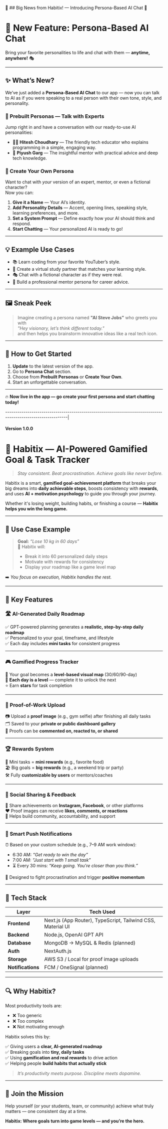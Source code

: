 

🚀 ## Big News from Habitix! — Introducing Persona-Based AI Chat 🎉

# 🚀 New Feature: **Persona-Based AI Chat**  

Bring your favorite personalities to life and chat with them — **anytime, anywhere!** 🎭  

---

## ✨ What’s New?

We’ve just added a **Persona-Based AI Chat** to our app — now you can talk to AI as if you were speaking to a real person with their own tone, style, and personality.

### 🔹 Prebuilt Personas — Talk with Experts
Jump right in and have a conversation with our ready-to-use AI personalities:
- 👨‍💻 **Hitesh Choudhary** — The friendly tech educator who explains programming in a simple, engaging way.
- 🧠 **Piyush Garg** — The insightful mentor with practical advice and deep tech knowledge.

### 🔹 Create Your Own Persona
Want to chat with *your* version of an expert, mentor, or even a fictional character?  
Now you can:
1. **Give it a Name** — Your AI’s identity.
2. **Add Personality Details** — Accent, opening lines, speaking style, learning preferences, and more.
3. **Set a System Prompt** — Define exactly how your AI should think and respond.
4. **Start Chatting** — Your personalized AI is ready to go!

---

## 💡 Example Use Cases
- 📚 Learn coding from your favorite YouTuber’s style.
- 📝 Create a virtual study partner that matches your learning style.
- 🎭 Chat with a fictional character as if they were real.
- 👔 Build a professional mentor persona for career advice.

---

## 🖼 Sneak Peek
> Imagine creating a persona named **"AI Steve Jobs"** who greets you with  
> *"Hey visionary, let’s think different today."*  
> and then helps you brainstorm innovative ideas like a real tech icon.

---

## 🚀 How to Get Started
1. **Update** to the latest version of the app.
2. Go to **Persona Chat** section.
3. Choose from **Prebuilt Personas** or **Create Your Own**.
4. Start an unforgettable conversation.

---

🔥 **Now live in the app — go create your first persona and start chatting today!**

-------------------------------------------------------------------------------------------------------------|

#### Version 1.0.0

# 🧠 **Habitix** — AI-Powered Gamified Goal & Task Tracker

> _Stay consistent. Beat procrastination. Achieve goals like never before._

Habitix is a smart, **gamified goal-achievement platform** that breaks your big dreams into **daily achievable steps**, boosts consistency with **rewards**, and uses **AI + motivation psychology** to guide you through your journey.

Whether it's losing weight, building habits, or finishing a course — **Habitix helps you win the long game.**

---

## 🎯 **Use Case Example**

> **Goal:** _“Lose 10 kg in 60 days”_  
> 🔄 Habitix will:
> - Break it into 60 personalized daily steps  
> - Motivate with rewards for consistency  
> - Display your roadmap like a game level map  

➡️ _You focus on execution, Habitix handles the rest._

---

## 🌟 **Key Features**

### 🛣️ AI-Generated Daily Roadmap  
✅ GPT-powered planning generates a **realistic, step-by-step daily roadmap**  
✅ Personalized to your goal, timeframe, and lifestyle  
✅ Each day includes **mini tasks** for consistent progress  

---

### 🎮 Gamified Progress Tracker  
🎯 Your goal becomes a **level-based visual map** (30/60/90-day)  
📆 **Each day is a level** — complete it to unlock the next  
⭐ Earn **stars** for task completion  

---

### 📸 Proof-of-Work Upload  
📷 Upload a **proof image** (e.g., gym selfie) after finishing all daily tasks  
🗂️ Saved to your **private or public dashboard gallery**  
💬 Proofs can be **commented on, reacted to, or shared**  

---

### 🏆 Rewards System  
🥗 Mini tasks = **mini rewards** (e.g., favorite food)  
🏖️ Big goals = **big rewards** (e.g., a weekend trip or party)  
🛠️ Fully **customizable by users** or mentors/coaches  

---

### 💬 Social Sharing & Feedback  
📱 Share achievements on **Instagram, Facebook**, or other platforms  
❤️ Proof images can receive **likes, comments, or reactions**  
👥 Helps build community, accountability, and support  

---

### 🔔 Smart Push Notifications  
⏰ Based on your custom schedule (e.g., 7–9 AM work window):  
- 6:30 AM: _“Get ready to win the day”_  
- 7:00 AM: _“Just start with 1 small task”_  
- ⏳ Every 30 mins: _“Keep going. You're closer than you think.”_

🧠 Designed to fight procrastination and trigger **positive momentum**  

---

## 🧰 **Tech Stack**

| Layer         | Tech Used                              |
|--------------|-----------------------------------------|
| **Frontend**  | Next.js (App Router), TypeScript, Tailwind CSS, Material UI |
| **Backend**   | Node.js, OpenAI GPT API                |
| **Database**  | MongoDB → MySQL & Redis (planned)      |
| **Auth**      | NextAuth.js                            |
| **Storage**   | AWS S3 / Local for proof image uploads |
| **Notifications** | FCM / OneSignal (planned)          |

---

## 🔍 **Why Habitix?**

Most productivity tools are:

- ❌ Too generic  
- ❌ Too complex  
- ❌ Not motivating enough

Habitix solves this by:

✅ Giving users a **clear, AI-generated roadmap**  
✅ Breaking goals into **tiny, daily tasks**  
✅ Using **gamification and real rewards** to drive action  
✅ Helping people **build habits that actually stick**

> _It’s productivity meets purpose. Discipline meets dopamine._

---

## 🚀 Join the Mission

Help yourself (or your students, team, or community) achieve what truly matters — one consistent day at a time.

**Habitix: Where goals turn into game levels — and you’re the hero.**
